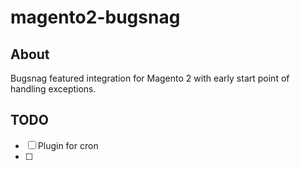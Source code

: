 # magento2-bugsnag
## About
Bugsnag featured integration for Magento 2 with early start point of handling exceptions.

## TODO
- [ ] Plugin for cron
- [ ]   

